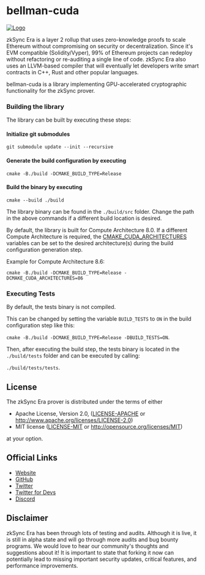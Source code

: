 # bellman-cuda

[![Logo](eraLogo.png)](https://zksync.io/)

zkSync Era is a layer 2 rollup that uses zero-knowledge proofs to scale Ethereum without compromising on security or
decentralization. Since it's EVM compatible (Solidity/Vyper), 99% of Ethereum projects can redeploy without refactoring
or re-auditing a single line of code. zkSync Era also uses an LLVM-based compiler that will eventually let developers
write smart contracts in C++, Rust and other popular languages.

bellman-cuda is a library implementing GPU-accelerated cryptographic functionality for the zkSync prover. 

### Building the library
The library can be built by executing these steps:

#### Initialize git submodules
`git submodule update --init --recursive`
#### Generate the build configuration by executing
`cmake -B./build -DCMAKE_BUILD_TYPE=Release`
#### Build the binary by executing
`cmake --build ./build`

The library binary can be found in the `./build/src` folder. Change the path in the above commands if a different build location is desired.

By default, the library is built for Compute Architecture 8.0.
If a different Compute Architecture is required, the [CMAKE_CUDA_ARCHITECTURES](https://cmake.org/cmake/help/latest/variable/CMAKE_CUDA_ARCHITECTURES.html) variables can be set to the desired architecture(s) during the build configuration generation step.

Example for Compute Architecture 8.6: 
```
cmake -B./build -DCMAKE_BUILD_TYPE=Release -DCMAKE_CUDA_ARCHITECTURES=86
```

### Executing Tests
By default, the tests binary is not compiled.

This can be changed by setting the variable `BUILD_TESTS` to `ON` in the build configuration step like this:

`cmake -B./build -DCMAKE_BUILD_TYPE=Release -DBUILD_TESTS=ON`.

Then, after executing the build step, the tests binary is located in the `./build/tests` folder and can be executed by calling:

`./build/tests/tests`.  

## License

The zkSync Era prover is distributed under the terms of either

- Apache License, Version 2.0, ([LICENSE-APACHE](LICENSE-APACHE) or <http://www.apache.org/licenses/LICENSE-2.0>)
- MIT license ([LICENSE-MIT](LICENSE-MIT) or <http://opensource.org/licenses/MIT>)

at your option.

## Official Links

- [Website](https://zksync.io/)
- [GitHub](https://github.com/matter-labs)
- [Twitter](https://twitter.com/zksync)
- [Twitter for Devs](https://twitter.com/zkSyncDevs)
- [Discord](https://join.zksync.dev)

## Disclaimer

zkSync Era has been through lots of testing and audits. Although it is live, it is still in alpha state and will go
through more audits and bug bounty programs. We would love to hear our community's thoughts and suggestions about it!
It is important to state that forking it now can potentially lead to missing important security updates, critical
features, and performance improvements.
